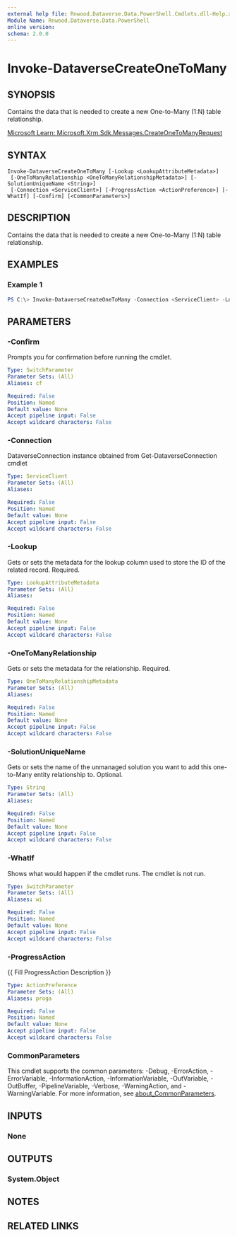 ```yaml
---
external help file: Rnwood.Dataverse.Data.PowerShell.Cmdlets.dll-Help.xml
Module Name: Rnwood.Dataverse.Data.PowerShell
online version:
schema: 2.0.0
---
```


# Invoke-DataverseCreateOneToMany

## SYNOPSIS
Contains the data that is needed to create a new One-to-Many (1:N) table relationship.

[Microsoft Learn: Microsoft.Xrm.Sdk.Messages.CreateOneToManyRequest](https://learn.microsoft.com/dotnet/api/Microsoft.Xrm.Sdk.Messages.CreateOneToManyRequest)

## SYNTAX

```
Invoke-DataverseCreateOneToMany [-Lookup <LookupAttributeMetadata>]
 [-OneToManyRelationship <OneToManyRelationshipMetadata>] [-SolutionUniqueName <String>]
 [-Connection <ServiceClient>] [-ProgressAction <ActionPreference>] [-WhatIf] [-Confirm] [<CommonParameters>]
```

## DESCRIPTION
Contains the data that is needed to create a new One-to-Many (1:N) table relationship.

## EXAMPLES

### Example 1
```powershell
PS C:\> Invoke-DataverseCreateOneToMany -Connection <ServiceClient> -Lookup <LookupAttributeMetadata> -OneToManyRelationship <OneToManyRelationshipMetadata> -SolutionUniqueName <String>
```

## PARAMETERS

### -Confirm
Prompts you for confirmation before running the cmdlet.

```yaml
Type: SwitchParameter
Parameter Sets: (All)
Aliases: cf

Required: False
Position: Named
Default value: None
Accept pipeline input: False
Accept wildcard characters: False
```

### -Connection
DataverseConnection instance obtained from Get-DataverseConnection cmdlet

```yaml
Type: ServiceClient
Parameter Sets: (All)
Aliases:

Required: False
Position: Named
Default value: None
Accept pipeline input: False
Accept wildcard characters: False
```

### -Lookup
Gets or sets the metadata for the lookup column used to store the ID of the related record. Required.

```yaml
Type: LookupAttributeMetadata
Parameter Sets: (All)
Aliases:

Required: False
Position: Named
Default value: None
Accept pipeline input: False
Accept wildcard characters: False
```

### -OneToManyRelationship
Gets or sets the metadata for the relationship. Required.

```yaml
Type: OneToManyRelationshipMetadata
Parameter Sets: (All)
Aliases:

Required: False
Position: Named
Default value: None
Accept pipeline input: False
Accept wildcard characters: False
```

### -SolutionUniqueName
Gets or sets the name of the unmanaged solution you want to add this one-to-Many entity relationship to. Optional.

```yaml
Type: String
Parameter Sets: (All)
Aliases:

Required: False
Position: Named
Default value: None
Accept pipeline input: False
Accept wildcard characters: False
```

### -WhatIf
Shows what would happen if the cmdlet runs. The cmdlet is not run.

```yaml
Type: SwitchParameter
Parameter Sets: (All)
Aliases: wi

Required: False
Position: Named
Default value: None
Accept pipeline input: False
Accept wildcard characters: False
```

### -ProgressAction
{{ Fill ProgressAction Description }}

```yaml
Type: ActionPreference
Parameter Sets: (All)
Aliases: proga

Required: False
Position: Named
Default value: None
Accept pipeline input: False
Accept wildcard characters: False
```

### CommonParameters
This cmdlet supports the common parameters: -Debug, -ErrorAction, -ErrorVariable, -InformationAction, -InformationVariable, -OutVariable, -OutBuffer, -PipelineVariable, -Verbose, -WarningAction, and -WarningVariable. For more information, see [about_CommonParameters](http://go.microsoft.com/fwlink/?LinkID=113216).

## INPUTS

### None
## OUTPUTS

### System.Object
## NOTES

## RELATED LINKS
